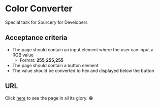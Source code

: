 # Color Converter

Special task for Sourcery for Developers

## Acceptance criteria

- The page should contain an input element where the user can input a RGB value
  - Format:  **255,255,255**
- The page should contain a button element
- The value should be converted to hex and displayed below the button

## URL

Click <a href="https://infallible-meitner-c6ba4d.netlify.app/">here</a> to see the page in all its glory. :grin: